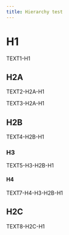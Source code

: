 ```yaml
---
title: Hierarchy test
---
```


# H1

TEXT1-H1

## H2A

TEXT2-H2A-H1

TEXT3-H2A-H1

## H2B

TEXT4-H2B-H1

### H3

TEXT5-H3-H2B-H1

<div>
  <h4>H4</h4>
  <p>TEXT7-H4-H3-H2B-H1</p>
</div>

## H2C

TEXT8-H2C-H1


